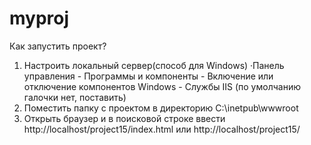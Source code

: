 # myproj
Как запустить проект?
1) Настроить локальный сервер(способ для Windows)
     ·Панель управления - Программы и компоненты - Включение или отключение компонентов Windows - Службы IIS (по умолчанию галочки нет, поставить)
2) Поместить папку с проектом в директорию C:\inetpub\wwwroot
3) Открыть браузер и в поисковой строке ввести http://localhost/project15/index.html или http://localhost/project15/
